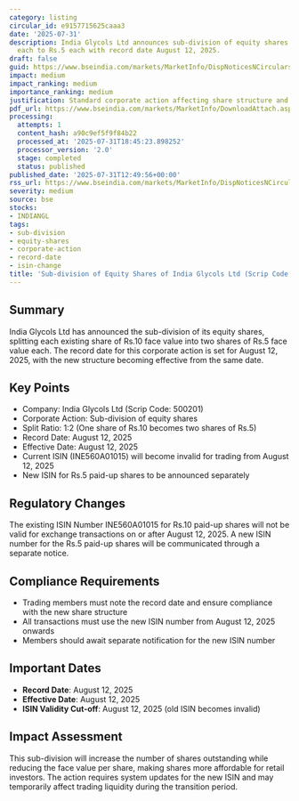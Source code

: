 ```yaml
---
category: listing
circular_id: e9157715625caaa3
date: '2025-07-31'
description: India Glycols Ltd announces sub-division of equity shares from Rs.10
  each to Rs.5 each with record date August 12, 2025.
draft: false
guid: https://www.bseindia.com/markets/MarketInfo/DispNoticesNCirculars.aspx?Noticeid={7841E1C8-C62C-4019-A30C-2B7C35AACEE6}&noticeno=20250731-17&dt=07/31/2025&icount=17&totcount=60&flag=0
impact: medium
impact_ranking: medium
importance_ranking: medium
justification: Standard corporate action affecting share structure and ISIN number
pdf_url: https://www.bseindia.com/markets/MarketInfo/DownloadAttach.aspx?id=20250731-17&attachedId=
processing:
  attempts: 1
  content_hash: a90c9ef5f9f84b22
  processed_at: '2025-07-31T18:45:23.898252'
  processor_version: '2.0'
  stage: completed
  status: published
published_date: '2025-07-31T12:49:56+00:00'
rss_url: https://www.bseindia.com/markets/MarketInfo/DispNoticesNCirculars.aspx?Noticeid={7841E1C8-C62C-4019-A30C-2B7C35AACEE6}&noticeno=20250731-17&dt=07/31/2025&icount=17&totcount=60&flag=0
severity: medium
source: bse
stocks:
- INDIANGL
tags:
- sub-division
- equity-shares
- corporate-action
- record-date
- isin-change
title: 'Sub-division of Equity Shares of India Glycols Ltd (Scrip Code: 500201)'
---
```


## Summary

India Glycols Ltd has announced the sub-division of its equity shares, splitting each existing share of Rs.10 face value into two shares of Rs.5 face value each. The record date for this corporate action is set for August 12, 2025, with the new structure becoming effective from the same date.

## Key Points

- Company: India Glycols Ltd (Scrip Code: 500201)
- Corporate Action: Sub-division of equity shares
- Split Ratio: 1:2 (One share of Rs.10 becomes two shares of Rs.5)
- Record Date: August 12, 2025
- Effective Date: August 12, 2025
- Current ISIN (INE560A01015) will become invalid for trading from August 12, 2025
- New ISIN for Rs.5 paid-up shares to be announced separately

## Regulatory Changes

The existing ISIN Number INE560A01015 for Rs.10 paid-up shares will not be valid for exchange transactions on or after August 12, 2025. A new ISIN number for the Rs.5 paid-up shares will be communicated through a separate notice.

## Compliance Requirements

- Trading members must note the record date and ensure compliance with the new share structure
- All transactions must use the new ISIN number from August 12, 2025 onwards
- Members should await separate notification for the new ISIN number

## Important Dates

- **Record Date**: August 12, 2025
- **Effective Date**: August 12, 2025
- **ISIN Validity Cut-off**: August 12, 2025 (old ISIN becomes invalid)

## Impact Assessment

This sub-division will increase the number of shares outstanding while reducing the face value per share, making shares more affordable for retail investors. The action requires system updates for the new ISIN and may temporarily affect trading liquidity during the transition period.